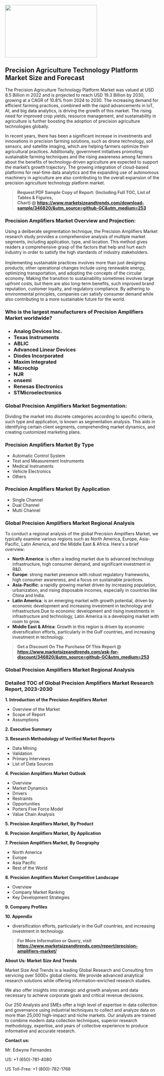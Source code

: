 <p><img class="alignnone size-medium wp-image-20088" src="https://ffe5etoiles.com/wp-content/uploads/2024/12/MST1-300x171.png" alt="" width="300" height="171" /></p><h2>Precision Agriculture Technology Platform Market Size and Forecast</h2><p>The Precision Agriculture Technology Platform Market was valued at USD 8.5 Billion in 2022 and is projected to reach USD 19.3 Billion by 2030, growing at a CAGR of 10.8% from 2024 to 2030. The increasing demand for efficient farming practices, combined with the rapid advancements in IoT, AI, and big data analytics, is driving the growth of this market. The rising need for improved crop yields, resource management, and sustainability in agriculture is further boosting the adoption of precision agriculture technologies globally.</p><p>In recent years, there has been a significant increase in investments and innovations in precision farming solutions, such as drone technology, soil sensors, and satellite imaging, which are helping farmers optimize their agricultural practices. Additionally, government initiatives promoting sustainable farming techniques and the rising awareness among farmers about the benefits of technology-driven agriculture are expected to support the market’s growth trajectory. The growing integration of cloud-based platforms for real-time data analytics and the expanding use of autonomous machinery in agriculture are also contributing to the overall expansion of the precision agriculture technology platform market.</p></p><blockquote id="" class=""><strong>Request PDF Sample Copy of Report: (Including Full TOC, List of Tables &amp; Figures, Chart)&nbsp;@&nbsp;<strong><a href="https://www.marketsizeandtrends.com/download-sample/346820/&utm_source=github-GC&utm_medium=253" target="_blank">https://www.marketsizeandtrends.com/download-sample/346820/&utm_source=github-GC&utm_medium=253</a></strong></strong></blockquote><h3 id="" class="">Precision Amplifiers Market&nbsp;Overview and Projection:</h3><p id="" class="">Using a deliberate segmentation technique, the Precision Amplifiers Market research study provides a comprehensive analysis of multiple market segments, including application, type, and location. This method gives readers a comprehensive grasp of the factors that help and hurt each industry in order to satisfy the high standards of industry stakeholders. <br /> <br />Implementing sustainable practices involves more than just designing products; other operational changes include using renewable energy, optimizing transportation, and adopting the concepts of the circular economy. Making the transition to sustainability sometimes involves large upfront costs, but there are also long-term benefits, such improved brand reputation, customer loyalty, and regulatory compliance. By adhering to environmental principles, companies can satisfy consumer demand while also contributing to a more sustainable future for the world.</p><h3 id="" class="">Who is the largest manufacturers of&nbsp;Precision Amplifiers Market worldwide?</h3><h3 class=""><p><ul><li>Analog Devices Inc. </li><li> Texas Instruments </li><li> ABLIC </li><li> Advanced Linear Devices </li><li> Diodes Incorporated </li><li> Maxim Integrated </li><li> Microchip </li><li> NJR </li><li> onsemi </li><li> Renesas Electronics </li><li> STMicroelectronics</li></ul></p></h3><h3 id="" class="">Global&nbsp;Precision Amplifiers Market Segmentation:</h3><p id="" class="">Dividing the market into discrete categories according to specific criteria, such type and application, is known as segmentation analysis. This aids in identifying certain client segments, comprehending market dynamics, and creating customized marketing plans.</p><h3 id="" class="">Precision Amplifiers Market&nbsp;By Type</h3><p><p><ul><li>Automatic Control System</li><li> Test and Measurement Instruments</li><li> Medical Instruments</li><li> Vehicle Electronics</li><li> Others</p></li></ul></p></p><h3 id="" class="">Precision Amplifiers Market&nbsp;By Application</h3><p class=""><p><ul><li>Single Channel</li><li> Dual Channel</li><li> Multi Channel</li></ul></p></p><h3 id="" class="">Global Precision Amplifiers Market Regional Analysis</h3><p id="" class="">To conduct a regional analysis of the global Precision Amplifiers Market, we typically examine various regions such as North America, Europe, Asia-Pacific, Latin America, and the Middle East &amp; Africa. Here's a brief overview:</p><ul><li><strong>North America</strong>: is often a leading market due to advanced technology infrastructure, high consumer demand, and significant investment in R&amp;D.</li><li><strong>Europe</strong>: strong market presence with robust regulatory frameworks, high consumer awareness, and a focus on sustainable practices.</li><li><strong>Asia-Pacific</strong>: a rapidly growing market driven by increasing population, urbanization, and rising disposable incomes, especially in countries like China and India.</li><li><strong>Latin America</strong>: is an emerging market with growth potential, driven by economic development and increasing investment in technology and infrastructure.Due to economic development and rising investments in infrastructure and technology, Latin America is a developing market with room to grow.</li><li><strong>Middle East &amp; Africa</strong>: Growth in this region is driven by economic diversification efforts, particularly in the Gulf countries, and increasing investment in technology.</li></ul><blockquote id="" class=""><strong>Get a Discount On The Purchase Of This Report @ <strong><a href="https://www.marketsizeandtrends.com/ask-for-discount/346820/&utm_source=github-GC&utm_medium=253" target="_blank">https://www.marketsizeandtrends.com/ask-for-discount/346820/&utm_source=github-GC&utm_medium=253</a></strong></strong></blockquote><h3 id="" class="">Global Precision Amplifiers Market Regional Analysis</h3><h3 id="" class="">Detailed TOC of Global Precision Amplifiers Market Research Report, 2023-2030</h3><p id="" class=""><strong>1. Introduction of the Precision Amplifiers Market</strong></p><ul><li>Overview of the Market</li><li>Scope of Report</li><li>Assumptions</li></ul><p id="" class=""><strong>2. Executive Summary</strong></p><p id="" class=""><strong>3. Research Methodology of Verified Market Reports</strong></p><ul><li>Data Mining</li><li>Validation</li><li>Primary Interviews</li><li>List of Data Sources</li></ul><p id="" class=""><strong>4. Precision Amplifiers Market Outlook</strong></p><ul><li>Overview</li><li>Market Dynamics</li><li>Drivers</li><li>Restraints</li><li>Opportunities</li><li>Porters Five Force Model</li><li>Value Chain Analysis</li></ul><p id="" class=""><strong>5. Precision Amplifiers Market, By Product</strong></p><p id="" class=""><strong>6. Precision Amplifiers Market, By Application</strong></p><p id="" class=""><strong>7. Precision Amplifiers Market, By Geography</strong></p><ul><li>North America</li><li>Europe</li><li>Asia Pacific</li><li>Rest of the World</li></ul><p id="" class=""><strong>8. Precision Amplifiers Market Competitive Landscape</strong></p><ul><li>Overview</li><li>Company Market Ranking</li><li>Key Development Strategies</li></ul><p id="" class=""><strong>9. Company Profiles</strong></p><p id="" class=""><strong>10. Appendix</strong></p><ul><li>diversification efforts, particularly in the Gulf countries, and increasing investment in technology.</li></ul><blockquote id="" class=""><strong>For More Information or Query, visit <strong><strong><a href="https://www.marketsizeandtrends.com/report/precision-amplifiers-market/" target="_blank">https://www.marketsizeandtrends.com/report/precision-amplifiers-market/</a></strong></strong></strong></blockquote><p id="" class=""><strong>About Us: Market Size And Trends</strong></p><p id="" class="">Market Size And Trends is a leading Global Research and Consulting firm servicing over 5000+ global clients. We provide advanced analytical research solutions while offering information-enriched research studies.</p><p id="" class="">We also offer insights into strategic and growth analyses and data necessary to achieve corporate goals and critical revenue decisions.</p><p id="" class="">Our 250 Analysts and SMEs offer a high level of expertise in data collection and governance using industrial techniques to collect and analyze data on more than 25,000 high-impact and niche markets. Our analysts are trained to combine modern data collection techniques, superior research methodology, expertise, and years of collective experience to produce informative and accurate research.</p><p id="" class=""><strong>Contact us:</strong></p><p id="" class="">Mr. Edwyne Fernandes</p><p id="" class="">US: +1 (650)-781-4080</p><p id="" class="">US Toll-Free: +1 (800)-782-1768</p>
